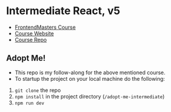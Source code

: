 # Intermediate React, v5

- [FrontendMasters Course](https://frontendmasters.com/courses/complete-react-v8/)
- [Course Website](https://react-v8.holt.courses/)
- [Course Repo](https://github.com/btholt/complete-intro-to-react-v8/)

## Adopt Me!

- This repo is my follow-along for the above mentioned course.
- To startup the project on your local machine do the following:
1. `git clone` the repo
2. `npm install` in the project directory (`/adopt-me-intermediate`)
3. `npm run dev`